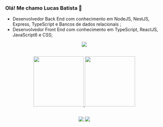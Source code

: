
### Olá! Me chamo Lucas Batista 👋

-  Desenvolvedor Back End com conhecimento em NodeJS, NestJS, Express, TypeScript e Bancos de dados relacionais ;
-  Desenvolvedor Front End com conhecimento em TypeScript, ReactJS, JavaScript6 e CSS;


<p align="center">
  <a href="https://skillicons.dev">
    <img src="https://skillicons.dev/icons?i=python,django,nodejs,postgres,express,ts,js,react,styledcomponents,css,git,figma" />
  </a>
</p>

##

<div align="center">
  <a href="https://github.com/freitassneto">
  <img height="160em" src="https://github-readme-stats.vercel.app/api?username=lucasbatista-dev&show_icons=true&theme=vision-friendly-dark&include_all_commits=true&count_private=true"/>
  <img height="160em" src="https://github-readme-stats.vercel.app/api/top-langs/?username=lucasbatista-dev&layout=compact&langs_count=7&theme=vision-friendly-dark"/>
</div>

##
<div align="center">
  <a href="https://www.linkedin.com/in/lucasbatista-dev/" target="_blank"><img src="https://img.shields.io/badge/-LinkedIn-%230077B5?style=for-the-badge&logo=linkedin&logoColor=white" target="_blank"></a> 
  <a href = "mailto:lucas_pivatto@hotmail.com.br"><img src="https://img.shields.io/badge/-Gmail-%23333?style=for-the-badge&logo=gmail&logoColor=white" target="_blank"></a>
</div>


